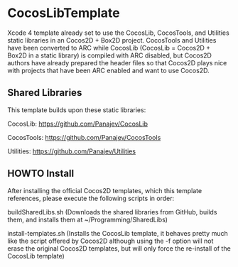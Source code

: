 CocosLibTemplate
================

Xcode 4 template already set to use the CocosLib, CocosTools, and Utilities static libraries in an Cocos2D + Box2D project. 
CocosTools and Utilities have been converted to ARC while CocosLib (CocosLib = Cocos2D + Box2D in a static library) is compiled with ARC disabled, but Cocos2D authors have already prepared the header files so that Cocos2D plays nice with projects that have been ARC enabled and want to use Cocos2D.

Shared Libraries
----------------

This template builds upon these static libraries:

CocosLib: https://github.com/Panajev/CocosLib

CocosTools: https://github.com/Panajev/CocosTools

Utilities: https://github.com/Panajev/Utilities


HOWTO Install
-------------

After installing the official Cocos2D templates, which this template references, please execute the following scripts in order:

buildSharedLibs.sh     (Downloads the shared libraries from GitHub, builds them, and installs them at ~/Programming/SharedLibs)

install-templates.sh	(Installs the CocosLib template, it behaves pretty much like the script offered by Cocos2D although using the -f option will not erase the original Cocos2D templates, but will only force the re-install of the CocosLib template)

